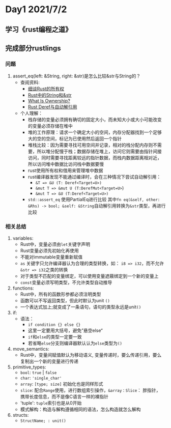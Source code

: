 # Day1 2021/7/2

## 学习《rust编程之道》


## 完成部分rustlings
### 问题
1. assert_eq(left: &String, right: &str)是怎么比较&str与String的？
   - 查阅资料:
     - [细谈Rust的所有权](https://zhuanlan.zhihu.com/p/115651233)
     - [Rust中的String和&str](https://zhuanlan.zhihu.com/p/123278299)
     - [What Is Ownership?](https://doc.rust-lang.org/book/ch04-01-what-is-ownership.html)
     - [Rust Deref与自动解引用](https://www.jianshu.com/p/ad31c8f2e619)
   - 个人理解：
     - 栈存储的变量必须拥有确切的固定大小，而未知大小或大小可能改变的变量必须存储在堆中
     - 堆的工作原理：请求一个确定大小的空间，内存分配器找到一个足够大的空的空间，标记为已使用然后返回一个指针
     - 堆栈比较：因为需要寻找可用空间并记录，相对的栈分配内存则不需要，所以堆分配慢于栈；数据存储在堆上，访问它则需要由指针间接访问，同时需要寻找距离较远的指针数据，而栈内数据距离相对近，所以访问堆中数据比访问栈中数据要慢
     - rust使用所有权和借用来管理堆中数据
     - rust编译器发现不能通过编译时，会在三种情况下尝试自动解引用：
       - `&T => &U (T: Deref<Target=U>)`
       - `&mut T => &mut U (T:DerefMut<Target=U>`)
       - `&mut T => &U (T:Deref<Target=U>)`
     - `std::assert_eq` 使用PartialEq进行比较 其中`fn eq(&self, other: &Rhs) -> bool; &self: &String`自动解引用转换为`&str`类型，再进行比较

### 相关总结
1. variables:
   - Rust中，变量必须由`let`关键字声明
   - Rust变量必须先初始化再使用
   - 不能对immutable变量重新赋值
   - `as` 关键字只允许编译器认为合理的类型转换，如： `i8 => i32`，而不允许 `&str => i32`之类的转换
   - 对于类型不匹配的变量绑定，可以使用变量遮蔽绑定到一个新的变量上
   - `const`变量必须写明类型，不允许类型自动推导
2. functions:
   - Rust中，所有的函数形参都必须注明类型
   - 函数可以不写返回类型，但此时默认为unit `()`
   - 一个表达式加上;就变成了一条语句，语句的类型永远是unit`()`
3. if:
   - 语法：
     - `if condition {} else {}`
     - 这里一定要用大括号，避免”悬空else“ 
     - `if`和`else`的类型一定要一致
     - 若省略`else`分支则编译器默认认为`else`类型为`()`
4. move_semantics:
   - Rust中，变量间赋值默认为移动语义, 变量传递时，要么传递引用，要么复制出一个新的变量进行传递
5. primitive_types:
   - `bool`: `true` | `false`
   - `char`: `'single_char'`
   - `array`: `[type; size]` 初始化也是同样形式
   - `slice`: 配合`Range`使用，进行数组索引操作，`&array：Slice`： 胖指针， 携带长度信息，而不是像C语言一样的裸指针
   - 'tuple': `tuple`索引也是从0开始
   - 模式解构：构造与解构遵循相同的语法，怎么构造就怎么解构
6. structs:
   - `StructName; : unit()`
